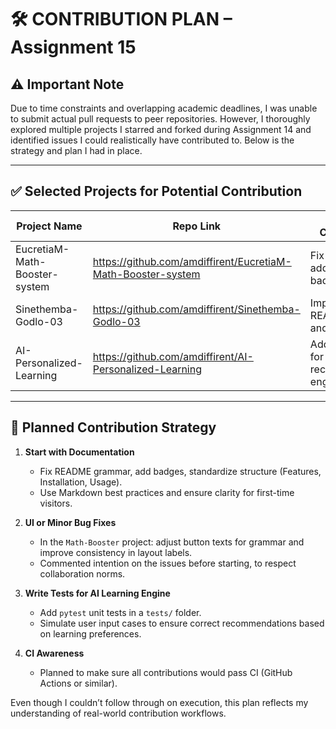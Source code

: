 # 🛠️ CONTRIBUTION PLAN – Assignment 15

## ⚠️ Important Note

Due to time constraints and overlapping academic deadlines, I was unable to submit actual pull requests to peer repositories. However, I thoroughly explored multiple projects I starred and forked during Assignment 14 and identified issues I could realistically have contributed to. Below is the strategy and plan I had in place.

---

## ✅ Selected Projects for Potential Contribution

| Project Name                      | Repo Link                                                                         | Planned Contribution                     | Issue Label         |
|----------------------------------|-----------------------------------------------------------------------------------|------------------------------------------|---------------------|
| EucretiaM-Math-Booster-system    | https://github.com/amdiffirent/EucretiaM-Math-Booster-system                     | Fix UI grammar, add README badges        | `good-first-issue`  |
| Sinethemba-Godlo-03              | https://github.com/amdiffirent/Sinethemba-Godlo-03                               | Improve README layout and formatting     | `documentation`     |
| AI-Personalized-Learning        | https://github.com/amdiffirent/AI-Personalized-Learning                          | Add unit tests for recommendation engine | `help-wanted`       |

---

## 🎯 Planned Contribution Strategy

1. **Start with Documentation**
   - Fix README grammar, add badges, standardize structure (Features, Installation, Usage).
   - Use Markdown best practices and ensure clarity for first-time visitors.

2. **UI or Minor Bug Fixes**
   - In the `Math-Booster` project: adjust button texts for grammar and improve consistency in layout labels.
   - Commented intention on the issues before starting, to respect collaboration norms.

3. **Write Tests for AI Learning Engine**
   - Add `pytest` unit tests in a `tests/` folder.
   - Simulate user input cases to ensure correct recommendations based on learning preferences.

4. **CI Awareness**
   - Planned to make sure all contributions would pass CI (GitHub Actions or similar).

Even though I couldn’t follow through on execution, this plan reflects my understanding of real-world contribution workflows.
